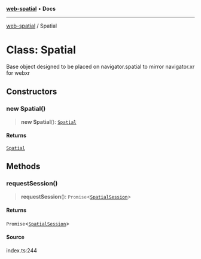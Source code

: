 [**web-spatial**](../README.md) • **Docs**

***

[web-spatial](../globals.md) / Spatial

# Class: Spatial

Base object designed to be placed on navigator.spatial to mirror navigator.xr for webxr

## Constructors

### new Spatial()

> **new Spatial**(): [`Spatial`](Spatial.md)

#### Returns

[`Spatial`](Spatial.md)

## Methods

### requestSession()

> **requestSession**(): `Promise`\<[`SpatialSession`](SpatialSession.md)\>

#### Returns

`Promise`\<[`SpatialSession`](SpatialSession.md)\>

#### Source

index.ts:244
